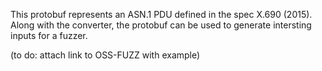 This protobuf represents an ASN.1 PDU defined in the spec X.690 (2015). Along with the converter, the protobuf can be used to generate intersting inputs for a fuzzer.

(to do: attach link to OSS-FUZZ with example)
